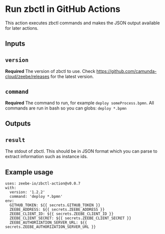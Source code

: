 # Run zbctl in GitHub Actions

This action executes zbctl commands and makes the JSON output available for later actions.

## Inputs

## `version`

**Required** The version of zbctl to use. Check https://github.com/camunda-cloud/zeebe/releases for the latest version.

## `command`

**Required** The command to run, for example `deploy someProcess.bpmn`. All commands are run in bash so you can globs: `deploy *.bpmn`

## Outputs

## `result`

The stdout of zbctl. This should be in JSON format which you can parse to extract information such as instance ids.

## Example usage

```
uses: zeebe-io/zbctl-action@v0.0.7
with:
  version: '1.2.2'
  command: 'deploy *.bpmn'
env:
  GITHUB_TOKEN: ${{ secrets.GITHUB_TOKEN }}
  ZEEBE_ADDRESS: ${{ secrets.ZEEBE_ADDRESS }}
  ZEEBE_CLIENT_ID: ${{ secrets.ZEEBE_CLIENT_ID }}
  ZEEBE_CLIENT_SECRET: ${{ secrets.ZEEBE_CLIENT_SECRET }}
  ZEEBE_AUTHORIZATION_SERVER_URL: ${{ secrets.ZEEBE_AUTHORIZATION_SERVER_URL }}
```
